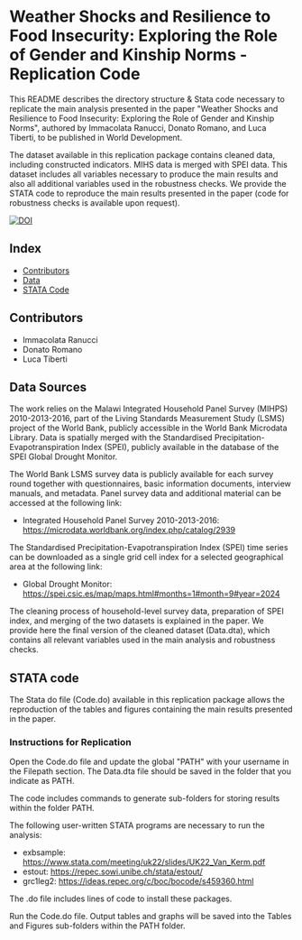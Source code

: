 # Weather Shocks and Resilience to Food Insecurity: Exploring the Role of Gender and Kinship Norms - Replication Code
This README describes the directory structure & Stata code necessary to replicate the main analysis presented in the paper "Weather Shocks and Resilience to Food Insecurity: Exploring the Role of Gender and Kinship Norms", authored by Immacolata Ranucci, Donato Romano, and Luca Tiberti, to be published in World Development. 

The dataset available in this replication package contains cleaned data, including constructed indicators. MIHS data is merged with SPEI data. This dataset includes all variables necessary to produce the main results and also all additional variables used in the robustness checks. We provide the STATA code to reproduce the main results presented in the paper (code for robustness checks is available upon request). 

[![DOI](https://zenodo.org/badge/895882376.svg)](https://doi.org/10.5281/zenodo.14242898)


## Index
 - [Contributors](#contributors)
 - [Data](#data-sources)
 - [STATA Code](#stata-code)

## Contributors
* Immacolata Ranucci
* Donato Romano
* Luca Tiberti

## Data Sources
The work relies on the Malawi Integrated Household Panel Survey (MIHPS) 2010-2013-2016, part of the Living Standards Measurement Study (LSMS) project of the World Bank, publicly accessible in the World Bank Microdata Library. Data is spatially merged with the Standardised Precipitation-Evapotranspiration Index (SPEI), publicly available in the database of the SPEI Global Drought Monitor.

The World Bank LSMS survey data is publicly available for each survey round together with questionnaires, basic information documents, interview manuals, and metadata. Panel survey data and additional material can be accessed at the following link:
- Integrated Household Panel Survey 2010-2013-2016: https://microdata.worldbank.org/index.php/catalog/2939

The Standardised Precipitation-Evapotranspiration Index (SPEI) time series can be downloaded as a single grid cell index for a selected geographical area at the following link:
- Global Drought Monitor: https://spei.csic.es/map/maps.html#months=1#month=9#year=2024

The cleaning process of household-level survey data, preparation of SPEI index, and merging of the two datasets is explained in the paper. We provide here the final version of the cleaned dataset (Data.dta), which contains all relevant variables used in the main analysis and robustness checks. 

## STATA code
The Stata do file (Code.do) available in this replication package allows the reproduction of the tables and figures containing the main results presented in the paper. 

### Instructions for Replication
Open the Code.do file and update the global "PATH" with your username in the Filepath section. 
The Data.dta file should be saved in the folder that you indicate as PATH. 

The code includes commands to generate sub-folders for storing results within the folder PATH.

The following user-written STATA programs are necessary to run the analysis:
- exbsample: https://www.stata.com/meeting/uk22/slides/UK22_Van_Kerm.pdf
- estout: https://repec.sowi.unibe.ch/stata/estout/
- grc1leg2: https://ideas.repec.org/c/boc/bocode/s459360.html

The .do file includes lines of code to install these packages.

Run the Code.do file. Output tables and graphs will be saved into the Tables and Figures sub-folders within the PATH folder. 




